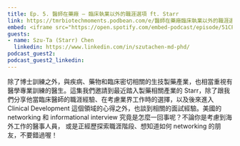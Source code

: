 ```yaml
---
title: Ep. 5. 醫師在藥廠 — 臨床執業以外的職涯選項 ft. Starr
link: https://tmrbiotechmoments.podbean.com/e/醫師在藥廠臨床執業以外的職涯選項ft-s/
embed: <iframe src="https://open.spotify.com/embed-podcast/episode/51CP74BhGbpx42fQmEf7RJ" width="100%" height="232" frameborder="0" allowtransparency="true" allow="encrypted-media"></iframe>
guests:
- name: Szu-Ta (Starr) Chen 
  linkedin: https://www.linkedin.com/in/szutachen-md-phd/
podcast_guest2:
podcast_guest2_linkedin:
---
```


除了博士訓練之外，與疾病、藥物和臨床密切相關的生技製藥產業，也相當重視有醫學專業訓練的醫生。這集我們邀請到最近踏入製藥相關產業的 Starr，除了跟我們分享他當臨床醫師的職涯經驗、在考慮業界工作時的選擇，以及後來進入 Clinical Development 這個領域的心得之外，也談到相關的面試經驗。美國的 networking 和 informational interview 究竟是怎麼一回事呢？不論你是考慮到海外工作的醫事人員， 或是正經歷探索職涯階段、想知道如何 networking 的朋友，不要錯過喔！

